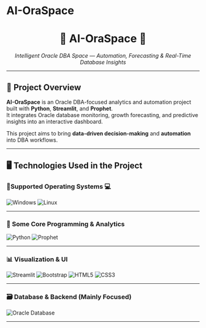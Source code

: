 # AI-OraSpace
<!-- Header / Banner -->
<h1 align="center">🧠 AI-OraSpace 🧠</h1>
<p align="center">
  <em>Intelligent Oracle DBA Space — Automation, Forecasting & Real-Time Database Insights</em>
</p>

---

## 🚀 Project Overview

**AI-OraSpace** is an Oracle DBA-focused analytics and automation project built with **Python**, **Streamlit**, and **Prophet**.  
It integrates Oracle database monitoring, growth forecasting, and predictive insights into an interactive dashboard.  

This project aims to bring **data-driven decision-making** and **automation** into DBA workflows.

---

## 🖥️ Technologies Used in the Project

### 🧩Supported Operating Systems 💻
![Windows](https://img.shields.io/badge/Windows-0078D6?style=for-the-badge&logo=windows&logoColor=white)
![Linux](https://img.shields.io/badge/Linux-FCC624?style=for-the-badge&logo=linux&logoColor=black)

---

### 🐍 Some Core Programming & Analytics
![Python](https://img.shields.io/badge/Python-3776AB?style=for-the-badge&logo=python&logoColor=white)
![Prophet](https://img.shields.io/badge/Prophet-FC7303?style=for-the-badge&logo=facebook&logoColor=white)

---

### 📊 Visualization & UI
![Streamlit](https://img.shields.io/badge/Streamlit-FF4B4B?style=for-the-badge&logo=streamlit&logoColor=white)
![Bootstrap](https://img.shields.io/badge/Bootstrap-7952B3?style=for-the-badge&logo=bootstrap&logoColor=white)
![HTML5](https://img.shields.io/badge/HTML5-E34F26?style=for-the-badge&logo=html5&logoColor=white)
![CSS3](https://img.shields.io/badge/CSS3-1572B6?style=for-the-badge&logo=css3&logoColor=white)

---

### 🗃️ Database & Backend (Mainly Focused)
![Oracle Database](https://img.shields.io/badge/Oracle_DB-F80000?style=for-the-badge&logo=oracle&logoColor=white)

---